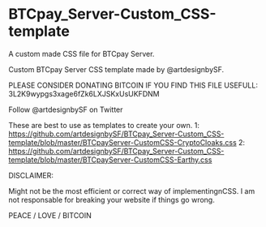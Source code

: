 # BTCpay_Server-Custom_CSS-template
A custom made CSS file for BTCpay Server. 

Custom BTCpay Server CSS template made by @artdesignbySF.

PLEASE CONSIDER DONATING BITCOIN IF YOU FIND THIS FILE USEFULL: 3L2K9wypgs3xage6fZk6LXJSKxUsUKFDNM

Follow @artdesignbySF on Twitter

These are best to use as templates to create your own.
1: https://github.com/artdesignbySF/BTCpay_Server-Custom_CSS-template/blob/master/BTCpayServer-CustomCSS-CryptoCloaks.css
2: https://github.com/artdesignbySF/BTCpay_Server-Custom_CSS-template/blob/master/BTCpayServer-CustomCSS-Earthy.css


DISCLAIMER:

Might not be the most efficient or correct way of implementingnCSS. I am not responsable for breaking your website if things go wrong.

PEACE / LOVE / BITCOIN
